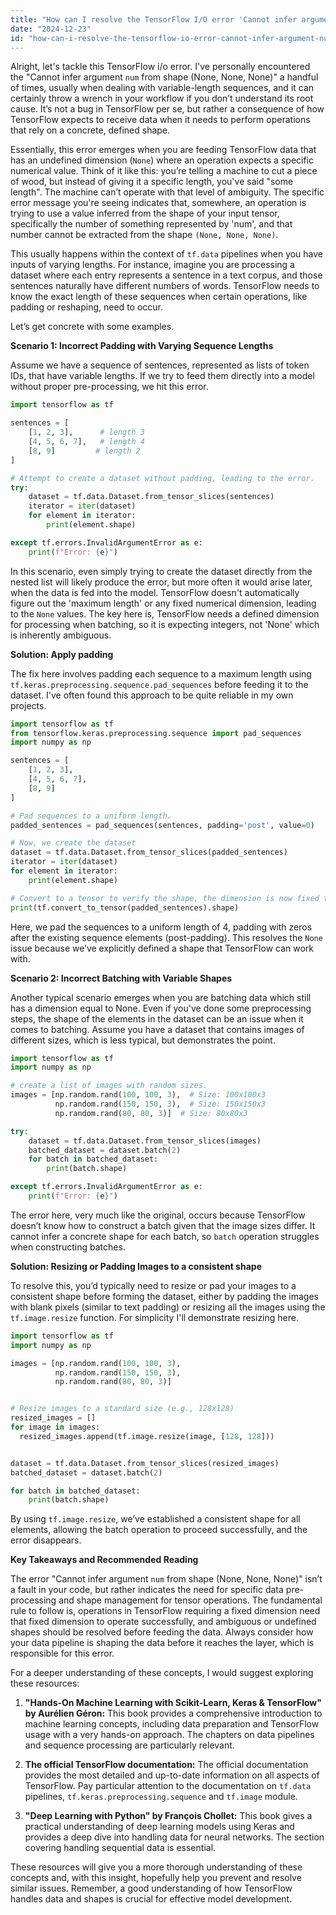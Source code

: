 ```yaml
---
title: "How can I resolve the TensorFlow I/O error 'Cannot infer argument `num` from shape (None, None, None)'?"
date: "2024-12-23"
id: "how-can-i-resolve-the-tensorflow-io-error-cannot-infer-argument-num-from-shape-none-none-none"
---
```


Alright, let's tackle this TensorFlow i/o error. I've personally encountered the "Cannot infer argument `num` from shape (None, None, None)" a handful of times, usually when dealing with variable-length sequences, and it can certainly throw a wrench in your workflow if you don’t understand its root cause. It’s not a bug in TensorFlow per se, but rather a consequence of how TensorFlow expects to receive data when it needs to perform operations that rely on a concrete, defined shape.

Essentially, this error emerges when you are feeding TensorFlow data that has an undefined dimension (`None`) where an operation expects a specific numerical value. Think of it like this: you’re telling a machine to cut a piece of wood, but instead of giving it a specific length, you've said "some length". The machine can’t operate with that level of ambiguity. The specific error message you're seeing indicates that, somewhere, an operation is trying to use a value inferred from the shape of your input tensor, specifically the number of something represented by 'num', and that number cannot be extracted from the shape `(None, None, None)`.

This usually happens within the context of `tf.data` pipelines when you have inputs of varying lengths. For instance, imagine you are processing a dataset where each entry represents a sentence in a text corpus, and those sentences naturally have different numbers of words. TensorFlow needs to know the exact length of these sequences when certain operations, like padding or reshaping, need to occur.

Let’s get concrete with some examples.

**Scenario 1: Incorrect Padding with Varying Sequence Lengths**

Assume we have a sequence of sentences, represented as lists of token IDs, that have variable lengths. If we try to feed them directly into a model without proper pre-processing, we hit this error.

```python
import tensorflow as tf

sentences = [
    [1, 2, 3],      # length 3
    [4, 5, 6, 7],   # length 4
    [8, 9]         # length 2
]

# Attempt to create a dataset without padding, leading to the error.
try:
    dataset = tf.data.Dataset.from_tensor_slices(sentences)
    iterator = iter(dataset)
    for element in iterator:
        print(element.shape)

except tf.errors.InvalidArgumentError as e:
    print(f"Error: {e}")
```

In this scenario, even simply trying to create the dataset directly from the nested list will likely produce the error, but more often it would arise later, when the data is fed into the model. TensorFlow doesn't automatically figure out the 'maximum length' or any fixed numerical dimension, leading to the `None` values. The key here is, TensorFlow needs a defined dimension for processing when batching, so it is expecting integers, not 'None' which is inherently ambiguous.

**Solution: Apply padding**

The fix here involves padding each sequence to a maximum length using `tf.keras.preprocessing.sequence.pad_sequences` before feeding it to the dataset. I've often found this approach to be quite reliable in my own projects.

```python
import tensorflow as tf
from tensorflow.keras.preprocessing.sequence import pad_sequences
import numpy as np

sentences = [
    [1, 2, 3],
    [4, 5, 6, 7],
    [8, 9]
]

# Pad sequences to a uniform length.
padded_sentences = pad_sequences(sentences, padding='post', value=0)

# Now, we create the dataset
dataset = tf.data.Dataset.from_tensor_slices(padded_sentences)
iterator = iter(dataset)
for element in iterator:
    print(element.shape)

# Convert to a tensor to verify the shape, the dimension is now fixed to (4,)
print(tf.convert_to_tensor(padded_sentences).shape)
```

Here, we pad the sequences to a uniform length of 4, padding with zeros after the existing sequence elements (post-padding). This resolves the `None` issue because we’ve explicitly defined a shape that TensorFlow can work with.

**Scenario 2: Incorrect Batching with Variable Shapes**

Another typical scenario emerges when you are batching data which still has a dimension equal to None. Even if you've done some preprocessing steps, the shape of the elements in the dataset can be an issue when it comes to batching. Assume you have a dataset that contains images of different sizes, which is less typical, but demonstrates the point.

```python
import tensorflow as tf
import numpy as np

# create a list of images with random sizes.
images = [np.random.rand(100, 100, 3),  # Size: 100x100x3
          np.random.rand(150, 150, 3),  # Size: 150x150x3
          np.random.rand(80, 80, 3)]  # Size: 80x80x3

try:
    dataset = tf.data.Dataset.from_tensor_slices(images)
    batched_dataset = dataset.batch(2)
    for batch in batched_dataset:
        print(batch.shape)

except tf.errors.InvalidArgumentError as e:
    print(f"Error: {e}")

```

The error here, very much like the original, occurs because TensorFlow doesn’t know how to construct a batch given that the image sizes differ. It cannot infer a concrete shape for each batch, so `batch` operation struggles when constructing batches.

**Solution: Resizing or Padding Images to a consistent shape**

To resolve this, you’d typically need to resize or pad your images to a consistent shape before forming the dataset, either by padding the images with blank pixels (similar to text padding) or resizing all the images using the `tf.image.resize` function. For simplicity I'll demonstrate resizing here.

```python
import tensorflow as tf
import numpy as np

images = [np.random.rand(100, 100, 3),
          np.random.rand(150, 150, 3),
          np.random.rand(80, 80, 3)]


# Resize images to a standard size (e.g., 128x128)
resized_images = []
for image in images:
  resized_images.append(tf.image.resize(image, [128, 128]))


dataset = tf.data.Dataset.from_tensor_slices(resized_images)
batched_dataset = dataset.batch(2)

for batch in batched_dataset:
    print(batch.shape)
```
By using `tf.image.resize`, we’ve established a consistent shape for all elements, allowing the batch operation to proceed successfully, and the error disappears.

**Key Takeaways and Recommended Reading**

The error "Cannot infer argument `num` from shape (None, None, None)" isn’t a fault in your code, but rather indicates the need for specific data pre-processing and shape management for tensor operations. The fundamental rule to follow is, operations in TensorFlow requiring a fixed dimension need that fixed dimension to operate successfully, and ambiguous or undefined shapes should be resolved before feeding the data. Always consider how your data pipeline is shaping the data before it reaches the layer, which is responsible for this error.

For a deeper understanding of these concepts, I would suggest exploring these resources:

1.  **"Hands-On Machine Learning with Scikit-Learn, Keras & TensorFlow" by Aurélien Géron:** This book provides a comprehensive introduction to machine learning concepts, including data preparation and TensorFlow usage with a very hands-on approach. The chapters on data pipelines and sequence processing are particularly relevant.

2.  **The official TensorFlow documentation:** The official documentation provides the most detailed and up-to-date information on all aspects of TensorFlow. Pay particular attention to the documentation on `tf.data` pipelines, `tf.keras.preprocessing.sequence` and `tf.image` module.

3.  **"Deep Learning with Python" by François Chollet:** This book gives a practical understanding of deep learning models using Keras and provides a deep dive into handling data for neural networks. The section covering handling sequential data is essential.

These resources will give you a more thorough understanding of these concepts and, with this insight, hopefully help you prevent and resolve similar issues. Remember, a good understanding of how TensorFlow handles data and shapes is crucial for effective model development.
